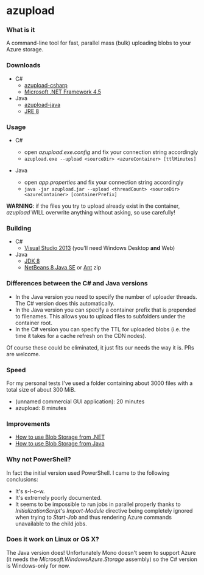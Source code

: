 # azupload

### What is it

A command-line tool for fast, parallel mass (bulk) uploading blobs to your Azure storage.


### Downloads

 * C#
   * [azupload-csharp](http://www.mediafire.com/download/17w7060dclr2max/azupload-csharp-20140201.7z)
   * [Microsoft .NET Framework 4.5](http://www.microsoft.com/en-us/download/details.aspx?id=30653)
 * Java
   * [azupload-java](http://www.mediafire.com/download/3f1wt1teyw1599u/azupload-java-20140201.7z)
   * [JRE 8](http://www.oracle.com/technetwork/java/javase/downloads/index.html)


### Usage

 * C#
   * open *azupload.exe.config* and fix your connection string accordingly
   * `azupload.exe --upload <sourceDir> <azureContainer> [ttlMinutes]`

 * Java
   * open *app.properties* and fix your connection string accordingly
   * `java -jar azupload.jar --upload <threadCount> <sourceDir> <azureContainer> [containerPrefix]`

**WARNING**: if the files you try to upload already exist in the container, *azupload* WILL overwrite anything without asking, so use carefully!


### Building

 * C#
   * [Visual Studio 2013](http://www.visualstudio.com/downloads/download-visual-studio-vs) (you'll need Windows Desktop **and** Web)
 * Java
   * [JDK 8](http://www.oracle.com/technetwork/java/javase/downloads/index.html)
   * [NetBeans 8 Java SE](https://netbeans.org/downloads/index.html) or [Ant](http://ant.apache.org/bindownload.cgi) zip


### Differences between the C# and Java versions

 * In the Java version you need to specify the number of uploader threads. The C# version does this automatically.
 * In the Java version you can specify a container prefix that is prepended to filenames. This allows you to upload files to subfolders under the container root.
 * In the C# version you can specify the TTL for uploaded blobs (i.e. the time it takes for a cache refresh on the CDN nodes).

Of course these could be eliminated, it just fits our needs the way it is. PRs are welcome.


### Speed

For my personal tests I've used a folder containing about 3000 files with a total size of about 300 MiB.

* (unnamed commercial GUI application): 20 minutes
* azupload: 8 minutes


### Improvements

* [How to use Blob Storage from .NET](http://azure.microsoft.com/en-us/documentation/articles/storage-dotnet-how-to-use-blobs/)
* [How to use Blob Storage from Java](http://azure.microsoft.com/en-us/documentation/articles/storage-java-how-to-use-blob-storage/)


### Why not PowerShell?

In fact the initial version used PowerShell. I came to the following conclusions:

 * It's s-l-o-w.
 * It's extremely poorly documented.
 * It seems to be impossible to run jobs in parallel properly thanks to *InitializationScript*'s *Import-Module* directive being completely ignored when trying to *Start-Job* and thus rendering Azure commands unavailable to the child jobs.


### Does it work on Linux or OS X?

The Java version does! Unfortunately Mono doesn't seem to support Azure (it needs the *Microsoft.WindowsAzure.Storage* assembly) so the C# version is Windows-only for now.
